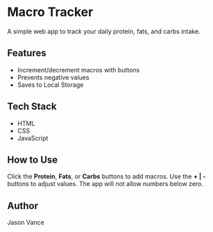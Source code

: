 # Macro Tracker

A simple web app to track your daily protein, fats, and carbs intake.

## Features
- Increment/decrement macros with buttons
- Prevents negative values
- Saves to Local Storage

## Tech Stack
- HTML
- CSS
- JavaScript

## How to Use
 Click the **Protein**, **Fats**, or **Carbs** buttons to add macros.
 Use the **+ | -** buttons to adjust values.
 The app will not allow numbers below zero.

## Author
Jason Vance
